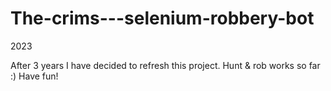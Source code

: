 # The-crims---selenium-robbery-bot

2023

After 3 years I have decided to refresh this project. Hunt & rob works so far :) Have fun!
